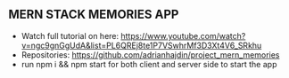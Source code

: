 ## MERN STACK MEMORIES APP
- Watch full tutorial on here: https://www.youtube.com/watch?v=ngc9gnGgUdA&list=PL6QREj8te1P7VSwhrMf3D3Xt4V6_SRkhu
- Repositories: https://github.com/adrianhajdin/project_mern_memories
- run npm i && npm start for both client and server side to start the app
